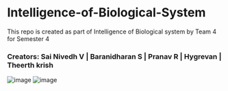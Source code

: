 # Intelligence-of-Biological-System
This repo is created as part of Intelligence of Biological system by Team 4 for Semester 4

### Creators: Sai Nivedh V | Baranidharan S | Pranav R | Hygrevan | Theerth krish


![image](https://github.com/user-attachments/assets/462a2ec3-4e26-4964-8d49-0fd820d52178)
![image](https://github.com/user-attachments/assets/2dfe4162-2b01-4df6-a65c-1bb26aa0c554)

